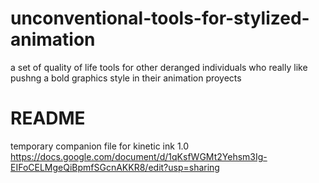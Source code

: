 # unconventional-tools-for-stylized-animation
a set of quality of life tools for other deranged individuals who really like pushng a bold graphics style in their animation proyects

# README
temporary companion file for kinetic ink 1.0
https://docs.google.com/document/d/1qKsfWGMt2Yehsm3Ig-EIFoCELMgeQiBpmfSGcnAKKR8/edit?usp=sharing
